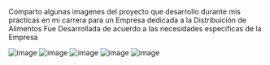 Comparto algunas imagenes del proyecto que desarrollo durante mis practicas en mi carrera para un Empresa dedicada a la Distribuición de Alimentos
Fue Desarrollada de acuerdo a las necesidades especificas de la Empresa 

![image](https://github.com/user-attachments/assets/c4e420fe-2f09-4a9a-b5ef-a345b59ede14)
![image](https://github.com/user-attachments/assets/23b3a8bb-b632-4ad6-8ab8-60c969f2835a)
![image](https://github.com/user-attachments/assets/3aa1eae1-0918-498e-a3b3-677494ebb15f)
![image](https://github.com/user-attachments/assets/56a97d06-ce99-4c49-a3fa-aea319984a84)
![image](https://github.com/user-attachments/assets/89c7c980-712b-4007-980d-9664fe0bb5d1)








